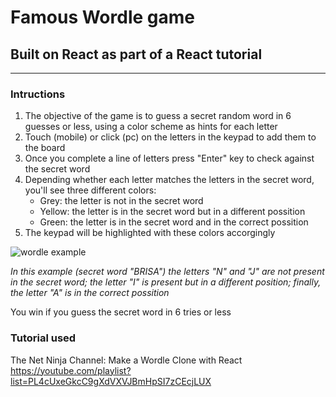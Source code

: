 # Famous Wordle game 
## Built on React as part of a React tutorial
---
### Intructions
1. The objective of the game is to guess a secret random word in 6 guesses or less, using a color scheme as hints for each letter
2. Touch (mobile) or click (pc) on the letters in the keypad to add them to the board
3. Once you complete a line of letters press "Enter" key to check against the secret word
4. Depending whether each letter matches the letters in the secret word, you'll see three different colors:
    - Grey: the letter is not in the secret word
    - Yellow: the letter is in the secret word but in a different possition
    - Green: the letter is in the secret word and in the correct possition
5. The keypad will be highlighted with these colors accorgingly


![wordle example](https://github.com/cycclon/wordle-game/assets/128182853/26b09d10-4c48-4170-861d-6fce6cf64833)

*In this example (secret word "BRISA") the letters "N" and "J" are not present in the secret word; the letter "I" is present but in a different position; finally, the letter "A" is in the correct possition*

You win if you guess the secret word in 6 tries or less

### Tutorial used
The Net Ninja Channel: Make a Wordle Clone with React
https://youtube.com/playlist?list=PL4cUxeGkcC9gXdVXVJBmHpSI7zCEcjLUX
